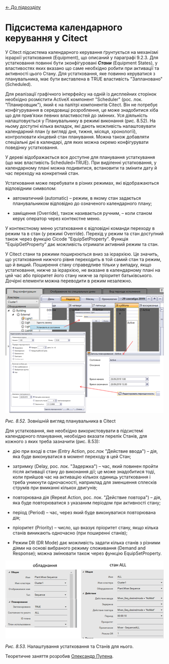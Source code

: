 [<- До підрозділу](README.md)

# Підсистема календарного керування у Citect

У Citect підсистема календарного керування ґрунтується на механізмі ієрархії устатковання (Equipment), що описаний у параграфі 9.2.3. Для устатковання повинні бути зконфігуровані ***Стани*** (Equipment States), у властивостях яких вказано що саме необхідно робити при активації та активності цього Стану. Для устатковання, яке повинно керуватися з планувальника, має бути виставлена в TRUE властивість "Заплановано" (Scheduled). 

Для реалізації графічного інтерфейсу на одній із дисплейних сторінок необхідно розмістити ActiveX компонент "Scheduler" (рос. лок. "Планировщик"), який є на палітрі компонентів Citect. Він не потребує конфігурування в середовищі розроблення, це може знадобитися хіба що для прив’язки певних властивостей до змінних. Уся діяльність налаштовується у Планувальнику в режимі виконання (рис. 8.52). На ньому доступні кілька вкладок, які дають можливість налаштовувати календарний план (у вигляді дня, тижня, місяця, хронології), контролювати кінцевий стан планування. Можна також добавляти спеціальні дні в календарі, для яких можна окремо конфігурувати поведінку устатковання.

У дереві відображається все доступне для планування устаткування (що має властивість Scheduled=TRUE). При виділенні устатковання, у календарному плані можна подивитися, встановити та змінити дату й час переходу на конкретний стан. 

Устатковання може перебувати в різних режимах, які відображаються відповідним символом:

- автоматичний (automatic) – режим, в якому стан задається планувальником відповідно до означеного календарного плану;

- заміщення (Override), також називається ручним, – коли станом керує оператор через контекстне меню. 

У контекстному меню устатковання є відповідні команди переходу в режим та в стан (у режимі Override). Перехід у режим та стан доступний також через функцію Cicode "EquipSetProperty". Функція "EquipGetProperty" дає можливість отримати активний режим та стан.

У Citect стани та режими поширюються вниз за ієрархією. Це значить, що устатковання нижчого рівня переходить в той самий стан та режим, що й вищий. Поширення стану справедливе тільки у випадку, якщо устатковання, нижче за ієрархією, не вказане в календарному плані на цей час або пріоритет його стану нижче за пріоритет батьківського. Дочірні елементи можна переводити в режим незалежно.

<a href="media8/8_52.png" target="_blank"><img src="media/1.png"/></a> 

*Рис. 8.52.* Зовнішній вигляд планувальника в Citect

Для устатковання, яке необхідно використовувати в підсистемі календарного планування, необхідно вказати перелік Станів, для кожного з яких треба зазначити (рис. 8.53):

- дію при вході в стан (Entry Action, рос.лок "Действие ввода") – дія, яка буде виконуватися в момент переходу в цей Стан; 

- затримку (Delay, рос. лок. "Задержка") – час, який повинен пройти після активації стану до виконання дії; це може знадобитися тоді, коли прийшов час на активацію кількох одиниць устатковання і треба уникнути одночасності, наприклад для зменшення сплесків струмів при вмиканні кількох двигунів;

- повторювана дія (Repeat Action, рос. лок. "Действие повтора") – дія, яка буде повторюватися з указаним періодом при активності стану; 

- період (Period) – час, через який буде виконуватися повторювана дія;

- пріоритет (Priority) – число, що вказує пріоритет стану, якщо кілька станів виникають одночасно (при поширенні станів);

- Режим DR (DR Mode) дає можливість задати кілька станів з різними діями на основі вибраного режиму споживання (Demand and Response); можна змінювати також через функцію EquipSetProperty.  

<a href="media8/8_53.png" target="_blank"><img src="media/8_53.png"/></a> 

*Рис. 8.53.* Налаштування устатковання та Станів для нього. 

Теоретичне заняття розробив [Олександр Пупена](https://github.com/pupenasan). 